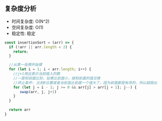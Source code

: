 ## 复杂度分析
- 时间复杂度: O(N^2)
- 空间复杂度: O(1)
- 稳定性: 稳定
  
```javascript
const insertionSort = (arr) => {
  if (!arr || arr.length < 2) {
    return;
  }

  //从第一张牌开始摸
  for (let i = 1; i < arr.length; i++) {
    //j+1用远表示当前插入的数
    //一直和前面比较，如果比前面小，就和前面的值交换
    //终止条件: 比到0位置或者当前值比前面一个值大了，因为前面都是有序的，所以就跳出循环
    for (let j = i - 1; j >= 0 && arr[j] > arr[j + 1]; j--) {
       swap(arr, j, j+1)
    }
  }
  
  return arr
}
```